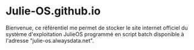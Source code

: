 # Julie-OS.github.io
Bienvenue, ce référentiel me permet de stocker le site internet officiel du système d'exploitation JulieOS programmé en script batch disponible à l'adresse "julie-os.alwaysdata.net".
